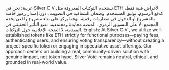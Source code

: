 عربية:
نحن في Silver C V نستخدم التوكنات المعروفة مثل ETH لأغراض فنية فقط، كدفع الرسوم، توثيق المستخدم، وضمان الشفافية في التصويت، دون إصدار رموز خاصة بالمشروع أو الدخول في مضاربات رقمية. نهجنا يركز على بناء مشروع واقعي يخدم المجتمع، لا على التسويق الرمزي. المنصة محايدة ومجتمعية، تضع التأثير الحقيقي في المقدمة، لا الضجة الإعلامية حول التوكنات.
English:
At Silver C V , we utilize well-established tokens like ETH strictly for functional purposes—paying fees, authenticating users, and ensuring voting transparency—without creating a project-specific token or engaging in speculative asset offerings. Our approach centers on building a real, community-driven solution with genuine impact, not token hype. Silver Vote remains neutral, ethical, and grounded in real-world value.
